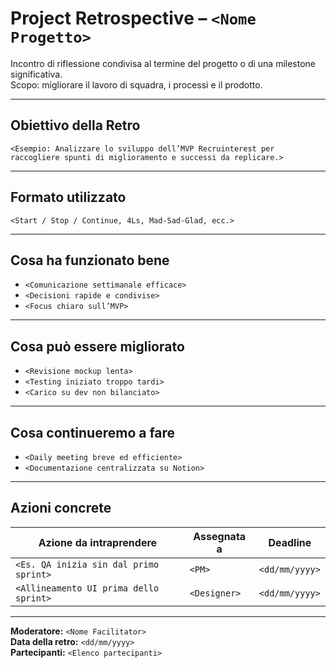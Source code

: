 # Project Retrospective – `<Nome Progetto>`

Incontro di riflessione condivisa al termine del progetto o di una milestone significativa.  
Scopo: migliorare il lavoro di squadra, i processi e il prodotto.

---

## Obiettivo della Retro
`<Esempio: Analizzare lo sviluppo dell’MVP Recruinterest per raccogliere spunti di miglioramento e successi da replicare.>`

---

## Formato utilizzato
`<Start / Stop / Continue, 4Ls, Mad-Sad-Glad, ecc.>`

---

## Cosa ha funzionato bene

- `<Comunicazione settimanale efficace>`
- `<Decisioni rapide e condivise>`
- `<Focus chiaro sull’MVP>`

---

## Cosa può essere migliorato

- `<Revisione mockup lenta>`
- `<Testing iniziato troppo tardi>`
- `<Carico su dev non bilanciato>`

---

## Cosa continueremo a fare

- `<Daily meeting breve ed efficiente>`
- `<Documentazione centralizzata su Notion>`

---

## Azioni concrete

| Azione da intraprendere           | Assegnata a     | Deadline        |
|----------------------------------|-----------------|-----------------|
| `<Es. QA inizia sin dal primo sprint>` | `<PM>`          | `<dd/mm/yyyy>`  |
| `<Allineamento UI prima dello sprint>` | `<Designer>`     | `<dd/mm/yyyy>`  |

---

**Moderatore:** `<Nome Facilitator>`  
**Data della retro:** `<dd/mm/yyyy>`  
**Partecipanti:** `<Elenco partecipanti>`
